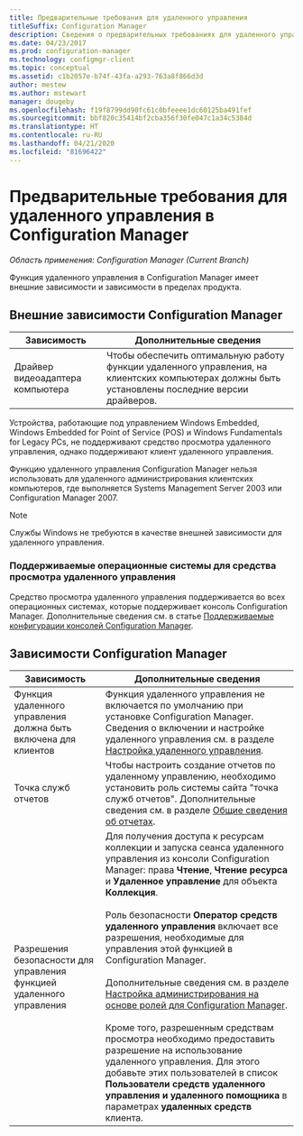 ```yaml
---
title: Предварительные требования для удаленного управления
titleSuffix: Configuration Manager
description: Сведения о предварительных требованиях для удаленного управления в Configuration Manager.
ms.date: 04/23/2017
ms.prod: configuration-manager
ms.technology: configmgr-client
ms.topic: conceptual
ms.assetid: c1b2057e-b74f-43fa-a293-763a8f866d3d
author: mestew
ms.author: mstewart
manager: dougeby
ms.openlocfilehash: f19f8799dd90fc61c0bfeeee1dc60125ba491fef
ms.sourcegitcommit: bbf820c35414bf2cba356f30fe047c1a34c5384d
ms.translationtype: HT
ms.contentlocale: ru-RU
ms.lasthandoff: 04/21/2020
ms.locfileid: "81696422"
---
```

# <a name="prerequisites-for-remote-control-in-configuration-manager"></a>Предварительные требования для удаленного управления в Configuration Manager

*Область применения: Configuration Manager (Current Branch)*

Функция удаленного управления в Configuration Manager имеет внешние зависимости и зависимости в пределах продукта.  

## <a name="dependencies-external-to-configuration-manager"></a>Внешние зависимости Configuration Manager  

|Зависимость|Дополнительные сведения|  
|----------------|----------------------|  
|Драйвер видеоадаптера компьютера|Чтобы обеспечить оптимальную работу функции удаленного управления, на клиентских компьютерах должны быть установлены последние версии драйверов.|  

 Устройства, работающие под управлением Windows Embedded, Windows Embedded for Point of Service (POS) и Windows Fundamentals for Legacy PCs, не поддерживают средство просмотра удаленного управления, однако поддерживают клиент удаленного управления.  

 Функцию удаленного управления Configuration Manager нельзя использовать для удаленного администрирования клиентских компьютеров, где выполняется Systems Management Server 2003 или Configuration Manager 2007.  

> [!NOTE]  
>  Службы Windows не требуются в качестве внешней зависимости для удаленного управления.  

### <a name="supported-operating-systems-for-the-remote-control-viewer"></a>Поддерживаемые операционные системы для средства просмотра удаленного управления  
Средство просмотра удаленного управления поддерживается во всех операционных системах, которые поддерживает консоль Configuration Manager. Дополнительные сведения см. в статье [Поддерживаемые конфигурации консолей Configuration Manager](../../../../core/plan-design/configs/supported-operating-systems-consoles.md).   

## <a name="configuration-manager-dependencies"></a>Зависимости Configuration Manager  

|Зависимость|Дополнительные сведения|  
|----------------|----------------------|  
|Функция удаленного управления должна быть включена для клиентов|Функция удаленного управления не включается по умолчанию при установке Configuration Manager. Сведения о включении и настройке удаленного управления см. в разделе [Настройка удаленного управления](../../../../core/clients/manage/remote-control/configuring-remote-control.md).|  
|Точка служб отчетов|Чтобы настроить создание отчетов по удаленному управлению, необходимо установить роль системы сайта "точка служб отчетов". Дополнительные сведения см. в разделе [Общие сведения об отчетах](../../../servers/manage/introduction-to-reporting.md).|  
|Разрешения безопасности для управления функцией удаленного управления|Для получения доступа к ресурсам коллекции и запуска сеанса удаленного управления из консоли Configuration Manager: права **Чтение**, **Чтение ресурса** и **Удаленное управление** для объекта **Коллекция**.<br /><br /> Роль безопасности **Оператор средств удаленного управления** включает все разрешения, необходимые для управления этой функцией в Configuration Manager.<br /><br /> Дополнительные сведения см. в разделе [Настройка администрирования на основе ролей для Configuration Manager](../../../../core/servers/deploy/configure/configure-role-based-administration.md).<br /><br /> Кроме того, разрешенным средствам просмотра необходимо предоставить разрешение на использование удаленного управления. Для этого добавьте этих пользователей в список **Пользователи средств удаленного управления и удаленного помощника** в параметрах **удаленных средств** клиента.
